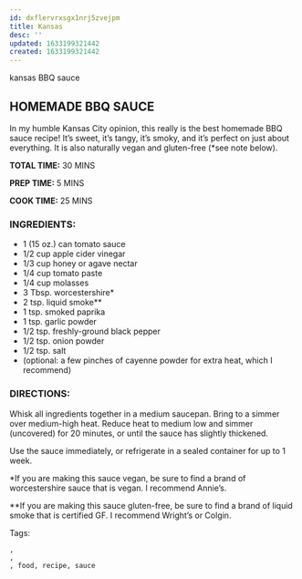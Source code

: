 ```yaml
---
id: dxflervrxsgx1nrj5zvejpm
title: Kansas
desc: ''
updated: 1633199321442
created: 1633199321442
---
```


kansas BBQ sauce
## HOMEMADE BBQ SAUCE

In my humble Kansas City opinion, this really is the best homemade BBQ sauce recipe! It’s sweet, it’s tangy, it’s smoky, and it’s perfect on just about everything. It is also naturally vegan and gluten-free (*see note below).

**TOTAL TIME:** 30 MINS



**PREP TIME:** 5 MINS

**COOK TIME:** 25 MINS

### INGREDIENTS:

* 1 (15 oz.) can tomato sauce
* 1/2 cup apple cider vinegar
* 1/3 cup honey or agave nectar
* 1/4 cup tomato paste
* 1/4 cup molasses
* 3 Tbsp. worcestershire*
* 2 tsp. liquid smoke**
* 1 tsp. smoked paprika
* 1 tsp. garlic powder
* 1/2 tsp. freshly-ground black pepper
* 1/2 tsp. onion powder
* 1/2 tsp. salt
* (optional: a few pinches of cayenne powder for extra heat, which I recommend)

### DIRECTIONS:

Whisk all ingredients together in a medium saucepan. Bring to a simmer over medium-high heat. Reduce heat to medium low and simmer (uncovered) for 20 minutes, or until the sauce has slightly thickened.

Use the sauce immediately, or refrigerate in a sealed container for up to 1 week.

*If you are making this sauce vegan, be sure to find a brand of worcestershire sauce that is vegan. I recommend Annie’s.

**If you are making this sauce gluten-free, be sure to find a brand of liquid smoke that is certified GF. I recommend Wright’s or Colgin.

Tags:

    ,
    ,
    , food, recipe, sauce
